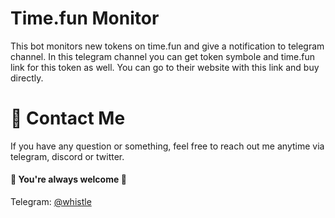 # Time.fun Monitor
This bot monitors new tokens on time.fun and give a notification to telegram channel.
In this telegram channel you can get token symbole and time.fun link for this token as well.
You can go to their website with this link and buy directly.

# 💬 Contact Me

If you have any question or something, feel free to reach out me anytime via telegram, discord or twitter.
<br>
#### 🌹 You're always welcome 🌹

Telegram: [@whistle](https://t.me/devbeast5775) <br>
